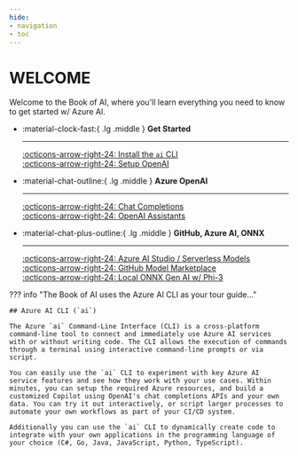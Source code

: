 ```yaml
---
hide:
- navigation
- toc
---
```

# WELCOME

Welcome to the Book of AI, where you'll learn everything you need to know to get started w/ Azure AI.

<div class="grid cards" markdown>

-   :material-clock-fast:{ .lg .middle } __Get Started__

    ---

    [:octicons-arrow-right-24: Install the `ai` CLI](./chapter-1-cli-installation.md)  
    [:octicons-arrow-right-24: Setup OpenAI](./chapter-2-setup-w-azure-openai.md)  

-   :material-chat-outline:{ .lg .middle } __Azure OpenAI__

    ---

    [:octicons-arrow-right-24: Chat Completions](./chapter-3-openai-chat-completions-basics.md)  
    [:octicons-arrow-right-24: OpenAI Assistants](./chapter-6-openai-assistants-api.md)  

-   :material-chat-plus-outline:{ .lg .middle } __GitHub, Azure AI, ONNX__

    ---

    [:octicons-arrow-right-24: Azure AI Studio / Serverless Models](./chapter-14-setup-w-ai-studio-and-the-model-catalog.md)  
    [:octicons-arrow-right-24: GitHub Model Marketplace](./chapter-11-setup-w-github-model-marketplace.md)  
    [:octicons-arrow-right-24: Local ONNX Gen AI w/ Phi-3](./chapter-17-setup-w-onnx-and-phi-3-models.md)  


</div>

??? info "The Book of AI uses the Azure AI CLI as your tour guide..."

    ## Azure AI CLI (`ai`)

    The Azure `ai` Command-Line Interface (CLI) is a cross-platform command-line tool to connect and immediately use Azure AI services with or without writing code. The CLI allows the execution of commands through a terminal using interactive command-line prompts or via script.

    You can easily use the `ai` CLI to experiment with key Azure AI service features and see how they work with your use cases. Within minutes, you can setup the required Azure resources, and build a customized Copilot using OpenAI's chat completions APIs and your own data. You can try it out interactively, or script larger processes to automate your own workflows as part of your CI/CD system.

    Additionally you can use the `ai` CLI to dynamically create code to integrate with your own applications in the programming language of your choice (C#, Go, Java, JavaScript, Python, TypeScript).
